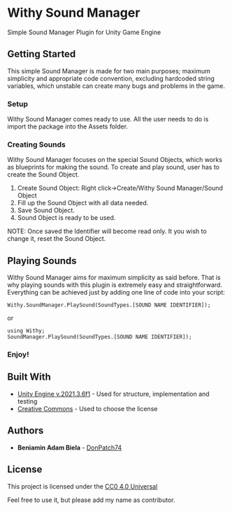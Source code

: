 # Withy Sound Manager

Simple Sound Manager Plugin for Unity Game Engine

## Getting Started

This simple Sound Manager is made for two main purposes; maximum simplicity and appropriate code convention, excluding hardcoded string variables, which unstable can create many bugs and problems in the game.

### Setup

Withy Sound Manager comes ready to use. All the user needs to do is import the package into the Assets folder. 

### Creating Sounds

Withy Sound Manager focuses on the special Sound Objects, which works as blueprints for making the sound. To create and play sound, user has to create the Sound Object. 

1.  Create Sound Object: Right click->Create/Withy Sound Manager/Sound Object
2.	Fill up the Sound Object with all data needed.
3.	Save Sound Object.
4.	Sound Object is ready to be used.

NOTE: Once saved the Identifier will become read only. It you wish to change it, reset the Sound Object.

## Playing Sounds

Withy Sound Manager aims for maximum simplicity as said before. That is why playing sounds with this plugin is extremely easy and straightforward. Everything can be achieved just by adding one line of code into your script:

    Withy.SoundManager.PlaySound(SoundTypes.[SOUND NAME IDENTIFIER]);
  
or

    using Withy;
    SoundManager.PlaySound(SoundTypes.[SOUND NAME IDENTIFIER]);

### Enjoy!

## Built With

  - [Unity Engine v.2021.3.6f1](https://unity3d.com/get-unity/download/archive/) - Used
    for structure, implementation and testing
  - [Creative Commons](https://creativecommons.org/) - Used to choose
    the license

## Authors

  - **Beniamin Adam Biela** -
    [DonPatch74](https://github.com/DonPatch74)

## License

This project is licensed under the [CC0 4.0 Universal](http://creativecommons.org/licenses/by/4.0)

Feel free to use it, but please add my name as contributor.
